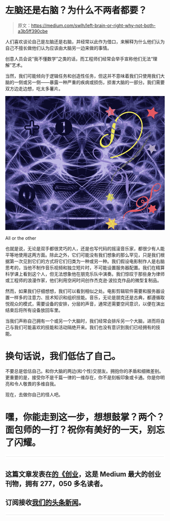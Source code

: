 # 左脑还是右脑？为什么不两者都要？

> 原文：<https://medium.com/swlh/left-brain-or-right-why-not-both-a3b5ff390cbe>

人们喜欢谈论自己是左脑还是右脑，并经常以此作为借口，来解释为什么他们认为自己不擅长做他们认为应该由大脑另一边来做的事情。

创意人员会说“我不懂数学”之类的话，而工程师们经常会举手宣称他们无法“理解”艺术。

当然，我们可能倾向于逻辑任务和创造性任务，但这并不意味着我们只使用我们大脑的一侧或另一侧——暴露一种严重的疾病或损伤，损害大脑的一部分。我们需要双方边走边想，吃太多薯片。

![](img/b517626608eb139cb3470ea9239fc0f4.png)

All or the other

也就是说，无论是双手都很灵巧的人，还是也写代码的摇滚音乐家，都很少有人能平等地使用这两方面。除此之外，它们可能没有我们想象的那么罕见，只是我们根据第一次见到它们的方式将它们归类为一种或另一种。我们假设电影制作人是右脑思考的，当他不制作音乐视频和独立短片时，不可能设置服务器配置。我们在精算科学课上看到这个人，但无法想象他在朋克乐队中演奏。我们惊叹于那些身为律师或工程师的浪漫作家，他们利用空闲时间创作杰克逊·波拉克作品的微型复制品。

然而，如果我们仔细想想，我们可以看到相似之处。电影剪辑软件需要和服务器设置一样多的注意力、技术知识和组织技能。音乐，无论是朋克还是古典，都遵循取悦观众的模式，需要设备的安排，分层的声音，通常还需要空间意识，以便在演出结束后将所有设备放回车里。

当我们声称自己拥有一个或另一个大脑时，我们经常会排斥另一个大脑，进而将自己与我们可能喜欢的技能和活动隔绝开来。我们也没有意识到我们已经拥有的技能。

# 换句话说，我们低估了自己。

不要总是低估自己。和你大脑的两边(和个性)交朋友。拥抱你的矛盾和细微差别。更重要的是，接受你不是千篇一律的一维存在，你不是刻板印象或卡通。你是你明亮和令人敬畏的多维自我。

现在，去做你自己的怪人吧。

# 嘿，你能走到这一步，想想鼓掌？两个？面包师的一打？祝你有美好的一天，别忘了闪耀。

![](img/731acf26f5d44fdc58d99a6388fe935d.png)

## 这篇文章发表在[的《创业](https://medium.com/swlh)，这是 Medium 最大的创业刊物，拥有 277，050 多名读者。

## 订阅接收[我们的头条新闻](http://growthsupply.com/the-startup-newsletter/)。

![](img/731acf26f5d44fdc58d99a6388fe935d.png)
